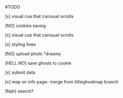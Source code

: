 #TODO


[x] visual cue that carosuel scrolls

[NO] cookies saving

[x] visual cue that carosuel scrolls

[x] styling fixes

[NO] upload photo *dreamy

[HELL NO] save ghosts to cookie

[x] submit data

[x] map on info page- merge from littleghostmap branch

[Nah] search? 

